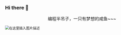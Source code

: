 ### Hi there 👋

<!--
**ObitoSnn/obitosnn** is a ✨ _special_ ✨ repository because its `README.md` (this file) appears on your GitHub profile.

Here are some ideas to get you started:

- 🔭 I’m currently working on ...
- 🌱 I’m currently learning ...
- 👯 I’m looking to collaborate on ...
- 🤔 I’m looking for help with ...
- 💬 Ask me about ...
- 📫 How to reach me: ...
- 😄 Pronouns: ...
- ⚡ Fun fact: ...
-->

<div>
    <p style="text-align: center;">编程半吊子，一只有梦想的咸鱼~~~</p>
    <img src="https://img-blog.csdnimg.cn/20210223194953943.PNG" alt="在这里插入图片描述" style="zoom: 80%;">
</div>
